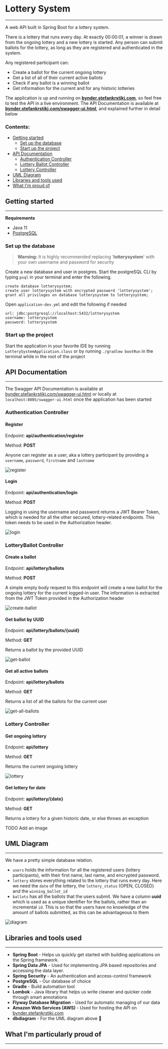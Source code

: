 # Lottery System

---
A web API built in Spring Boot for a lottery system.

There is a lottery that runs every day. At exactly 00:00:01, a winner is drawn from the ongoing lottery and a new
lottery is started. Any person can submit ballots for the lottery, as long as they are registered and authenticated in
the system.

Any registered participant can:

- Create a ballot for the current ongoing lottery
- Get a list of all of their current active ballots
- Check if any ballot is a winning ballot
- Get information for the current and for any historic lotteries

The application is up and running on **[bynder.stefankrstikj.com]()**, so feel free to test the API in a live
environment. The API Documentation is available at **[bynder.stefankrstikj.com/swagger-ui.html]()**, and explained
further in detail below

### Contents:

- [Getting started](#getting-started)
    - [Set up the database](#set-up-the-database)
    - [Start up the project](#start-up-the-project)
- [API Documentation](#api-documentation)
    - [Authentication Controller](#authentication-controller)
    - [Lottery Ballot Controller](#lotteryballot-controller)
    - [Lottery Controller](#lottery-controller)
- [UML Diagram](#uml-diagram)
- [Libraries and tools used](#libraries-and-tools-used)
- [What I'm proud of](#what-im-particularly-proud-of)

## Getting started

---
**Requirements**

- Java 11
- [PostgreSQL](https://www.postgresql.org/download/)

### Set up the database

> **Warning:**
> It is highly recommended replacing '**lotterysystem**' with your own username and password for security

Create a new database and user in postgres. Start the postgreSQL CLI by typing `psql` in your terminal and enter the
following.

```
create database lotterysystem;
create user lotterysystem with encrypted password 'lotterysystem';
grant all privileges on database lotterysystem to lotterysystem;
```

Open `application-dev.yml` and edit the following if needed

```
url: jdbc:postgresql://localhost:5432/lotterysystem
username: lotterysystem
password: lotterysystem
```

### Start up the project

Start the application in your favorite IDE by running `LotterySystemApplication.class`
or by running `./gradlew bootRun` in the terminal while in the root of the project

## API Documentation

---

The Swagger API Documentation is available at [bynder.stefankrstikj.com/swagger-ui.html]() or locally
at `localhost:8085/swagger-ui.html` once the application has been started

### Authentication Controller

#### Register

Endpoint: **api/authentication/register**

Method: **POST**

Anyone can register as a user, aka a lottery participant by providing a `username`, `password`, `firstname`
and `lastname`

![register](img/api/register.png)

#### Login

Endpoint: **api/authentication/login**

Method: **POST**

Logging in using the username and password returns a JWT Bearer Token, which is needed for all the other secured,
lottery-related endpoints. This token needs to be used in the Authorization header.

![login](img/api/login.png)

### LotteryBallot Controller

#### Create a ballot

Endpoint: **api/lottery/ballots**

Method: **POST**

A simple empty body request to this endpoint will create a new ballot for the ongoing lottery for the current logged-in
user. The information is extracted from the JWT Token provided in the Authorization header

![create-ballot](img/api/create-ballot.png)

#### Get ballot by UUID

Endpoint: **api/lottery/ballots/{uuid}**

Method: **GET**

Returns a ballot by the provided UUID

![get-ballot](img/api/get-ballot-by-uuid.png)

#### Get all active ballots

Endpoint: **api/lottery/ballots**

Method: **GET**

Returns a list of all the ballots for the current user

![get-all-ballots](img/api/get-all-ballots.png)

### Lottery Controller

#### Get ongoing lottery

Endpoint: **api/lottery**

Method: **GET**

Returns the current ongoing lottery

![lottery](img/api/get-ongoing-lottery.png)

#### Get lottery for date

Endpoint: **api/lottery/{date}**

Method: **GET**

Returns a lottery for a given historic date, or else throws an exception

TODO Add an image

## UML Diagram

---
We have a pretty simple database relation.

- `users` holds the information for all the registered users (lottery participants), with their first name, last name,
  and encrypted password.
- `lottery` stores everything related to the lottery that runs every day. Here we need the `date` of the lottery,
  the `lottery_status` (OPEN, CLOSED) and the `winning_ballot_id`
- `ballots` has all the ballots that the users submit. We have a column **uuid** which is used as a unique identifier
  for the ballots, rather than an incremental `id`. This is so that the users have no knowledge of the amount of ballots
  submitted, as this can be advantageous to them

![diagram](img/diagram.png)

## Libraries and tools used

---

- **Spring Boot** - Helps us quickly get started with building applications on the Spring framework.
- **Spring Data JPA** - Used for implementing JPA based repositories and accessing the data layer.
- **Spring Security** - An authentication and access-control framework
- **PostgreSQL** - Our database of choice
- **Gradle** - Build automation tool
- **Lombok** - Java library that helps us write cleaner and quicker code through smart annotations
- **Flyway Database Migration** - Used for automatic managing of our data
- **Amazon Web Services (AWS)** - Used for hosting the API on [bynder.stefankrstikj.com]()
- **dbdiagram** - For the UML diagram above 🙂

## What I'm particularly proud of

---
